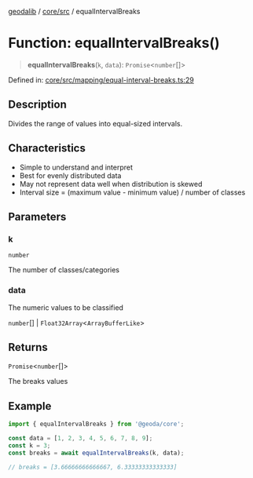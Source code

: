 [geodalib](../../../modules.md) / [core/src](../index.md) / equalIntervalBreaks

# Function: equalIntervalBreaks()

> **equalIntervalBreaks**(`k`, `data`): `Promise`\<`number`[]\>

Defined in: [core/src/mapping/equal-interval-breaks.ts:29](https://github.com/GeoDaCenter/geoda-lib/blob/3f9453a08cf3d7f96b1a0d65d18359804129d8d2/js/packages/core/src/mapping/equal-interval-breaks.ts#L29)

## Description
Divides the range of values into equal-sized intervals.

## Characteristics
- Simple to understand and interpret
- Best for evenly distributed data
- May not represent data well when distribution is skewed
- Interval size = (maximum value - minimum value) / number of classes

## Parameters

### k

`number`

The number of classes/categories

### data

The numeric values to be classified

`number`[] | `Float32Array`\<`ArrayBufferLike`\>

## Returns

`Promise`\<`number`[]\>

The breaks values

## Example

```ts
import { equalIntervalBreaks } from '@geoda/core';

const data = [1, 2, 3, 4, 5, 6, 7, 8, 9];
const k = 3;
const breaks = await equalIntervalBreaks(k, data);

// breaks = [3.66666666666667, 6.33333333333333]
```

